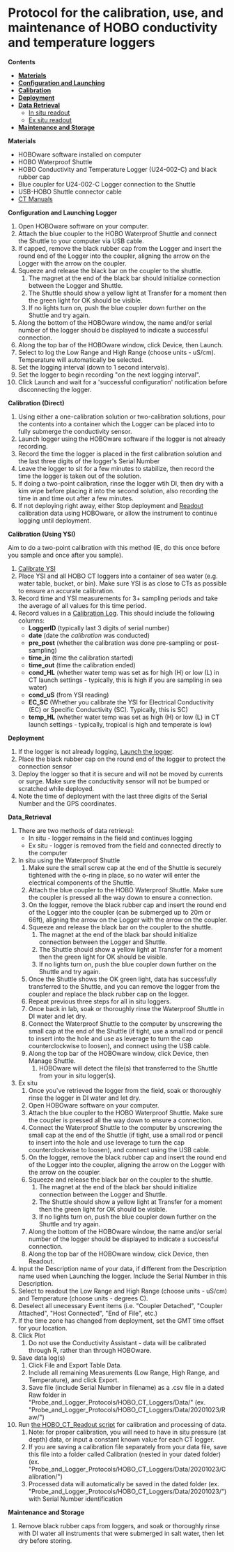 # Protocol for the calibration, use, and maintenance of HOBO conductivity and temperature loggers

**Contents**  

- [**Materials**](#Materials)  
- [**Configuration and Launching**](#Configuration)
- [**Calibration**](#Calibration)  
- [**Deployment**](#Deployment)
- [**Data Retrieval**](#Data_Retrieval)
  - [In situ readout](#in_situ_readout)
  - [Ex situ readout](#ex_situ_readout)
- [**Maintenance and Storage**](#Maintenance)

<a name="Materials"></a> **Materials**
  
- HOBOware software installed on computer
- HOBO Waterproof Shuttle
- HOBO Conductivity and Temperature Logger (U24-002-C) and black rubber cap
- Blue coupler for U24-002-C Logger connection to the Shuttle
- USB-HOBO Shuttle connector cable
- [CT Manuals](https://github.com/SilbigerLab/Protocols/tree/master/References_and_Manuals/HOBO_Conductivity_Logger)

<a name=Configuration></a> **Configuration and Launching Logger**  
1. Open HOBOware software on your computer.
1. Attach the blue coupler to the HOBO Waterproof Shuttle and connect the Shuttle to your computer via USB cable.
1. If capped, remove the black rubber cap from the Logger and insert the round end of the Logger into the coupler, aligning the arrow on the Logger with the arrow on the coupler.
1. Squeeze and release the black bar on the coupler to the shuttle.
    1. The magnet at the end of the black bar should initialize connection between the Logger and Shuttle.
    1. The Shuttle should show a yellow light at Transfer for a moment then the green light for OK should be visible.
    1. If no lights turn on, push the blue coupler down further on the Shuttle and try again.
1. Along the bottom of the HOBOware window, the name and/or serial number of the logger should be displayed to indicate a successful connection.
1. Along the top bar of the HOBOware window, click Device, then Launch.
1. Select to log the Low Range and High Range (choose units - uS/cm).  Temperature will automatically be selected.
1. Set the logging interval (down to 1 second intervals).
1. Set the logger to begin recording "on the next logging interval".
1. Click Launch and wait for a 'successful configuration' notification before disconnecting the logger.

<a name=Calibration></a> **Calibration (Direct)**  
1. Using either a one-calibration solution or two-calibration solutions, pour the contents into a container which the Logger can be placed into to fully submerge the conductivity sensor.
1. Launch logger using the HOBOware software if the logger is not already recording.
1. Record the time the logger is placed in the first calibration solution and the last three digits of the logger's Serial Number
1. Leave the logger to sit for a few minutes to stabilize, then record the time the logger is taken out of the solution.
1. If doing a two-point calibration, rinse the logger wtih DI, then dry with a kim wipe before placing it into the second solution, also recording the time in and time out after a few minutes.
1. If not deploying right away, either Stop deployment and [Readout](#ex_situ_readout) calibration data using HOBOware, or allow the instrument to continue logging until deployment.

<a name=Calibration></a> **Calibration (Using YSI)** 

Aim to do a two-point calibration with this method (IE, do this once before you sample and once after you sample).

1. [Calibrate YSI](https://github.com/SilbigerLab/Protocols/blob/master/Probe_and_Logger_Protocols/YSI_2030/YSI2030_Calibration_SOP.md)
2. Place YSI and all HOBO CT loggers into a container of sea water (e.g. water table, bucket, or bin). Make sure YSI is as close to CTs as possible to ensure an accurate calibration.
3. Record time and YSI measurements for 3+ sampling periods and take the average of all values for this time period.
4. Record values in a [Calibration Log](https://github.com/njsilbiger/TPdP/blob/main/Data/CT_Calibration_Log.csv). This should include the following columns:
	  * **LoggerID** (typically last 3 digits of serial number)
	  * **date** (date the *calibration* was conducted)
	  * **pre_post** (whether the calibration was done pre-sampling or post-sampling)
	  * **time_in** (time the calibration started)
	  * **time_out** (time the calibration ended)
	  * **cond_HL** (whether water temp was set as for high (H) or low (L) in CT launch settings - typically, this is high if you are sampling in sea water)
	  * **cond_uS** (from YSI reading)
	  * **EC_SC** (Whether you calibrate the YSI for Electrical Conductivity (EC) or Specific Conductivity (SC). Typically, this is SC)
	  * **temp_HL** (whether water temp was set as high (H) or low (L) in CT launch settings - typically, tropical is high and temperate is low)


<a name=Deployment></a> **Deployment**  
1. If the logger is not already logging, [Launch the logger](#Configuration).
1. Place the black rubber cap on the round end of the logger to protect the connection sensor
1. Deploy the logger so that it is secure and will not be moved by currents or surge.  Make sure the conductivity sensor will not be bumped or scratched while deployed.
1. Note the time of deployment with the last three digits of the Serial Number and the GPS coordinates.

<a name="Data_Retrieval"></a> **Data_Retrieval**  
1. There are two methods of data retrieval:
    - In situ - logger remains in the field and continues logging
    - Ex situ - logger is removed from the field and connected directly to the computer
1. In situ using the Waterproof Shuttle <a name=in_situ_readout></a>
    1. Make sure the small screw cap at the end of the Shuttle is securely tightened with the o-ring in place, so no water will enter the electrical components of the Shuttle.
    1. Attach the blue coupler to the HOBO Waterproof Shuttle.  Make sure the coupler is pressed all the way down to ensure a connection.
    1. On the logger, remove the black rubber cap and insert the round end of the Logger into the coupler (can be submerged up to 20m or 66ft), aligning the arrow on the Logger with the arrow on the coupler.
    1. Squeeze and release the black bar on the coupler to the shuttle.
        1. The magnet at the end of the black bar should initialize connection between the Logger and Shuttle.
        1. The Shuttle should show a yellow light at Transfer for a moment then the green light for OK should be visible.
        1. If no lights turn on, push the blue coupler down further on the Shuttle and try again.
    1. Once the Shuttle shows the OK green light, data has successfully transferred to the Shuttle, and you can remove the logger from the coupler and replace the black rubber cap on the logger.
    1. Repeat previous three steps for all in situ loggers.
    1. Once back in lab, soak or thoroughly rinse the Waterproof Shuttle in DI water and let dry.
    1. Connect the Waterproof Shuttle to the computer by unscrewing the small cap at the end of the Shuttle (if tight, use a small rod or pencil to insert into the hole and use as leverage to turn the cap counterclockwise to loosen), and connect using the USB cable.
    1. Along the top bar of the HOBOware window, click Device, then Manage Shuttle.
        1. HOBOware will detect the file(s) that transferred to the Shuttle from your in situ logger(s).
1. Ex situ <a name=ex_situ_readout></a>
    1. Once you've retrieved the logger from the field, soak or thoroughly rinse the logger in DI water and let dry.
    1. Open HOBOware software on your computer.
    1. Attach the blue coupler to the HOBO Waterproof Shuttle.  Make sure the coupler is pressed all the way down to ensure a connection.
    1. Connect the Waterproof Shuttle to the computer by unscrewing the small cap at the end of the Shuttle (if tight, use a small rod or pencil to insert into the hole and use leverage to turn the cap counterclockwise to loosen), and connect using the USB cable.
    1. On the logger, remove the black rubber cap and insert the round end of the Logger into the coupler, aligning the arrow on the Logger with the arrow on the coupler.
    1. Squeeze and release the black bar on the coupler to the shuttle.
        1. The magnet at the end of the black bar should initialize connection between the Logger and Shuttle.
        1. The Shuttle should show a yellow light at Transfer for a moment then the green light for OK should be visible.
        1. If no lights turn on, push the blue coupler down further on the Shuttle and try again.
    1. Along the bottom of the HOBOware window, the name and/or serial number of the logger should be displayed to indicate a successful connection.
    1. Along the top bar of the HOBOware window, click Device, then Readout.
1. Input the Description name of your data, if different from the Description name used when Launching the logger.  Include the Serial Number in this Description.
1. Select to readout the Low Range and High Range (choose units - uS/cm) and Temperature (choose units - degrees C).
1. Deselect all unecessary Event items (i.e. "Coupler Detached", "Coupler Attached", "Host Connected", "End of File", etc.)
1. If the time zone has changed from deployment, set the GMT time offset for your location.
1. Click Plot
    1. Do not use the Conductivity Assistant - data will be calibrated through R, rather than through HOBOware.
1. Save data log(s)
    1. Click File and Export Table Data.
    1. Include all remaining Measurements (Low Range, High Range, and Temperature), and click Export.
    1. Save file (include Serial Number in filename) as a .csv file in a dated Raw folder in "Probe_and_Logger_Protocols/HOBO_CT_Loggers/Data/" (ex. "Probe_and_Logger_Protocols/HOBO_CT_Loggers/Data/20201023/Raw/")
1. Run [the HOBO_CT_Readout script](Scripts/HOBO_CT_Readout.R) for calibration and processing of data.
    1. Note: for proper calibration, you will need to have in situ pressure (at depth) data, or input a constant known value for each CT logger.
    1. If you are saving a calibration file separately from your data file, save this file into a folder called Calibration (nested in your dated folder) (ex. "Probe_and_Logger_Protocols/HOBO_CT_Loggers/Data/20201023/Calibration/")
    1. Processed data will automatically be saved in the dated folder (ex. "Probe_and_Logger_Protocols/HOBO_CT_Loggers/Data/20201023/") with Serial Number identification

<a name="Maintenance"></a> **Maintenance and Storage**  
1. Remove black rubber caps from loggers, and soak or thoroughly rinse with DI water all instruments that were submerged in salt water, then let dry before storing.
